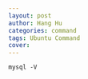 ```yaml
---
layout: post
author: Hang Hu
categories: command
tags: Ubuntu Command 
cover: 
---
```


```
mysql -V
```
